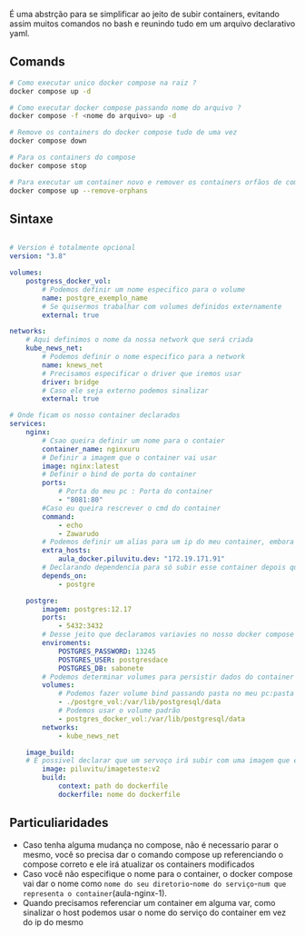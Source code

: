 É uma abstrção para se simplificar ao jeito de subir containers, evitando assim muitos comandos no bash e reunindo tudo em um arquivo declarativo yaml. 



## Comands

```bash
# Como executar unico docker compose na raiz ? 
docker compose up -d

# Como executar docker compose passando nome do arquivo ? 
docker compose -f <nome do arquivo> up -d

# Remove os containers do docker compose tudo de uma vez 
docker compose down

# Para os containers do compose 
docker compose stop

# Para executar um container novo e remover os containers orfãos de compose
docker compose up --remove-orphans

```


## Sintaxe 
```yaml

# Version é totalmente opcional 
version: "3.8"

volumes: 
	postgress_docker_vol:
		# Podemos definir um nome especifico para o volume
		name: postgre_exemplo_name
		# Se quisermos trabalhar com volumes definidos externamente 
		external: true

networks:
	# Aqui definimos o nome da nossa network que será criada
	kube_news_net:
		# Podemos definir o nome especifico para a network
		name: knews_net
		# Precisamos especificar o driver que iremos usar
		driver: bridge
		# Caso ele seja externo podemos sinalizar
		external: true

# Onde ficam os nosso container declarados
services: 
	nginx:
		# Csao queira definir um nome para o contaier
		container_name: nginxuru
		# Definir a imagem que o container vai usar
		image: nginx:latest
		# Definir o bind de porta do container 
		ports:
			# Porta do meu pc : Porta do container
			- "8081:80"
		#Caso eu queira rescrever o cmd do container
		command:
			- echo
			- Zawarudo
		# Podemos definir um alias para um ip do meu container, embora seja uma má pratica lidar com ips de container é uma opção
		extra_hosts:
			aula_docker.piluvitu.dev: "172.19.171.91"
		# Declarando dependencia para só subir esse container depois que o declarado for iniciado
		depends_on:
			- postgre

	postgre: 
		imagem: postgres:12.17
		ports:
			- 5432:3432
		# Desse jeito que declaramos variavies no nosso docker compose
		enviroments:
			POSTGRES_PASSWORD: 13245
			POSTGRES_USER: postgresdace
			POSTGRES_DB: sabonete
		# Podemos determinar volumes para persistir dados do container
		volumes:
			# Podemos fazer volume bind passando pasta no meu pc:pasta no container
			- ./postgre_vol:/var/lib/postgresql/data
			# Podemos usar o volume padrão
			- postgres_docker_vol:/var/lib/postgresql/data
		networks:
			- kube_news_net

	image_build:
	# É possivel declarar que um servoço irá subir com uma imagem que existe no repositorio e não alguma do docker hub
		image: piluvitu/imageteste:v2
		build:
			context: path do dockerfile
			dockerfile: nome do dockerfile

```

## Particuliaridades
- Caso tenha alguma mudança no compose, não é necessario parar o mesmo, você so precisa dar o comando compose up referenciando o compose correto e ele irá atualizar os containers modificados
- Caso você não especifique o nome para o container, o docker compose vai dar o nome como `nome do seu diretorio`-`nome do serviço`-`num que representa o container`(aula-nginx-1).
- Quando precisamos referenciar um container em alguma var, como sinalizar o host podemos usar o nome do serviço do container em vez do ip do mesmo